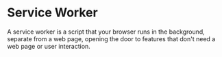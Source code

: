 # Service Worker
A service worker is a script that your browser runs in the background, separate from a web page, opening the door to features that don't need a web page or user interaction.
